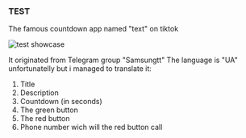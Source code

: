 ### TEST
The famous countdown app named "text" on tiktok

![test showcase](https://github.com/GM3322/android-test/assets/84188600/d2889632-7425-4c66-aa47-40553ec0925c)

It originated from Telegram group "Samsungtt"
The language is "UA" unfortunatelly but i managed to translate it:

1. Title
2. Description
3. Countdown (in seconds)
4. The green button
5. The red button
6. Phone number wich will the red button call
